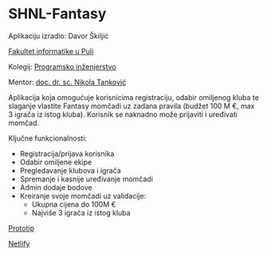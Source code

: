 # SHNL-Fantasy

Aplikaciju izradio: Davor Škiljić

[Fakultet informatike u Puli](https://fipu.unipu.hr/)

Kolegij: [Programsko inženjerstvo](https://fiputreca.notion.site/Programsko-in-enjerstvo-e353945331df468e8382cdad1e91c4b8)

Mentor: [doc. dr. sc. Nikola Tanković](https://fiputreca.notion.site/Kontakt-stranica-875574d1b92248b1a8e90dae52cd29a9)

Aplikacija koja omogućuje korisnicima registraciju, odabir omiljenog kluba te slaganje vlastite Fantasy momčadi uz zadana pravila (budžet 100 M €, max 3 igrača iz istog kluba). Korisnik se naknadno može prijaviti i uređivati momčad.

Ključne funkcionalnosti:
- Registracija/prijava korisnika
- Odabir omiljene ekipe
- Pregledavanje klubova i igrača
- Spremanje i kasnije uređivanje momčadi
- Admin dodaje bodove
- Kreiranje svoje momčadi uz validacije:
  -   Ukupna cijena do 100M €
  -   Najviše 3 igrača iz istog kluba
 
[Prototip](https://www.figma.com/design/5YpWgIucu9VGNCXcp3QWm1/SHNL-Fantasy?node-id=42-222&p=f&t=Dxaww76WqfU4wfAk-0)

[Netlify](https://shnl-fantasy.netlify.app/biranje-ekipe)




